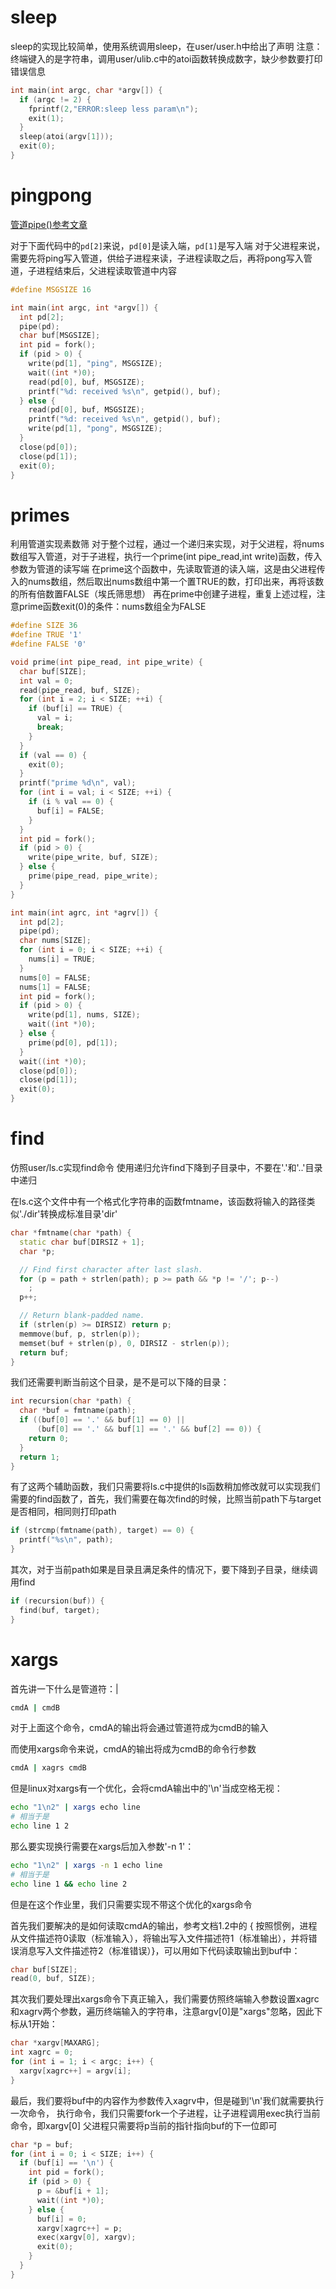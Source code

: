 # sleep
sleep的实现比较简单，使用系统调用sleep，在user/user.h中给出了声明
注意：终端键入的是字符串，调用user/ulib.c中的atoi函数转换成数字，缺少参数要打印错误信息
```cpp
int main(int argc, char *argv[]) {
  if (argc != 2) {
    fprintf(2,"ERROR:sleep less param\n");
    exit(1);
  }
  sleep(atoi(argv[1]));
  exit(0);
}
```

# pingpong
[管道pipe()参考文章](https://www.geeksforgeeks.org/pipe-system-call/)

对于下面代码中的`pd[2]`来说，`pd[0]`是读入端，`pd[1]`是写入端
对于父进程来说，需要先将ping写入管道，供给子进程来读，子进程读取之后，再将pong写入管道，子进程结束后，父进程读取管道中内容

```cpp
#define MSGSIZE 16

int main(int argc, int *argv[]) {
  int pd[2];
  pipe(pd);
  char buf[MSGSIZE];
  int pid = fork();
  if (pid > 0) {
    write(pd[1], "ping", MSGSIZE);
    wait((int *)0);
    read(pd[0], buf, MSGSIZE);
    printf("%d: received %s\n", getpid(), buf);
  } else {
    read(pd[0], buf, MSGSIZE);
    printf("%d: received %s\n", getpid(), buf);
    write(pd[1], "pong", MSGSIZE);
  }
  close(pd[0]);
  close(pd[1]);
  exit(0);
}
```


# primes
利用管道实现素数筛
对于整个过程，通过一个递归来实现，对于父进程，将nums数组写入管道，对于子进程，执行一个prime(int pipe_read,int write)函数，传入参数为管道的读写端
在prime这个函数中，先读取管道的读入端，这是由父进程传入的nums数组，然后取出nums数组中第一个置TRUE的数，打印出来，再将该数的所有倍数置FALSE（埃氏筛思想）
再在prime中创建子进程，重复上述过程，注意prime函数exit(0)的条件：nums数组全为FALSE

```cpp
#define SIZE 36
#define TRUE '1'
#define FALSE '0'

void prime(int pipe_read, int pipe_write) {
  char buf[SIZE];
  int val = 0;
  read(pipe_read, buf, SIZE);
  for (int i = 2; i < SIZE; ++i) {
    if (buf[i] == TRUE) {
      val = i;
      break;
    }
  }
  if (val == 0) {
    exit(0);
  }
  printf("prime %d\n", val);
  for (int i = val; i < SIZE; ++i) {
    if (i % val == 0) {
      buf[i] = FALSE;
    }
  }
  int pid = fork();
  if (pid > 0) {
    write(pipe_write, buf, SIZE);
  } else {
    prime(pipe_read, pipe_write);
  }
}

int main(int agrc, int *agrv[]) {
  int pd[2];
  pipe(pd);
  char nums[SIZE];
  for (int i = 0; i < SIZE; ++i) {
    nums[i] = TRUE;
  }
  nums[0] = FALSE;
  nums[1] = FALSE;
  int pid = fork();
  if (pid > 0) {
    write(pd[1], nums, SIZE);
    wait((int *)0);
  } else {
    prime(pd[0], pd[1]);
  }
  wait((int *)0);
  close(pd[0]);
  close(pd[1]);
  exit(0);
}
```

# find
仿照user/ls.c实现find命令
使用递归允许find下降到子目录中，不要在'.'和'..'目录中递归

在ls.c这个文件中有一个格式化字符串的函数fmtname，该函数将输入的路径类似'./dir'转换成标准目录'dir'
```cpp
char *fmtname(char *path) {
  static char buf[DIRSIZ + 1];
  char *p;

  // Find first character after last slash.
  for (p = path + strlen(path); p >= path && *p != '/'; p--)
    ;
  p++;

  // Return blank-padded name.
  if (strlen(p) >= DIRSIZ) return p;
  memmove(buf, p, strlen(p));
  memset(buf + strlen(p), 0, DIRSIZ - strlen(p));
  return buf;
}
```

我们还需要判断当前这个目录，是不是可以下降的目录：
```cpp
int recursion(char *path) {
  char *buf = fmtname(path);
  if ((buf[0] == '.' && buf[1] == 0) ||
      (buf[0] == '.' && buf[1] == '.' && buf[2] == 0)) {
    return 0;
  }
  return 1;
}
```

有了这两个辅助函数，我们只需要将ls.c中提供的ls函数稍加修改就可以实现我们需要的find函数了，首先，我们需要在每次find的时候，比照当前path下与target是否相同，相同则打印path
```cpp
if (strcmp(fmtname(path), target) == 0) {
  printf("%s\n", path);
}
```
其次，对于当前path如果是目录且满足条件的情况下，要下降到子目录，继续调用find
```cpp
if (recursion(buf)) {
  find(buf, target);
}
```

# xargs

首先讲一下什么是管道符：| 
```bash
cmdA | cmdB
```
对于上面这个命令，cmdA的输出将会通过管道符成为cmdB的输入

而使用xargs命令来说，cmdA的输出将成为cmdB的命令行参数
```bash
cmdA | xagrs cmdB
```

但是linux对xargs有一个优化，会将cmdA输出中的'\n'当成空格无视：
```bash
echo "1\n2" | xargs echo line
# 相当于是
echo line 1 2
```

那么要实现换行需要在xargs后加入参数'-n 1'：
```bash
echo "1\n2" | xargs -n 1 echo line
# 相当于是
echo line 1 && echo line 2
```

但是在这个作业里，我们只需要实现不带这个优化的xargs命令

首先我们要解决的是如何读取cmdA的输出，参考文档1.2中的 { 按照惯例，进程从文件描述符0读取（标准输入），将输出写入文件描述符1（标准输出），并将错误消息写入文件描述符2（标准错误）}，可以用如下代码读取输出到buf中：
```cpp
char buf[SIZE];
read(0, buf, SIZE);
```

其次我们要处理出xargs命令下真正输入，我们需要仿照终端输入参数设置xagrc和xagrv两个参数，遍历终端输入的字符串，注意argv[0]是"xargs"忽略，因此下标从1开始：
```cpp
char *xargv[MAXARG];
int xagrc = 0;
for (int i = 1; i < argc; i++) {
  xargv[xagrc++] = argv[i];
}
```

最后，我们要将buf中的内容作为参数传入xagrv中，但是碰到'\n'我们就需要执行一次命令，
执行命令，我们只需要fork一个子进程，让子进程调用exec执行当前命令，即xargv[0]
父进程只需要将p当前的指针指向buf的下一位即可
```cpp
char *p = buf;
for (int i = 0; i < SIZE; i++) {
  if (buf[i] == '\n') {
    int pid = fork();
    if (pid > 0) {
      p = &buf[i + 1];
      wait((int *)0);
    } else {
      buf[i] = 0;
      xargv[xagrc++] = p;
      exec(xargv[0], xargv);
      exit(0);
    }
  }
}
```



